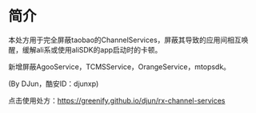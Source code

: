 # 简介

本处方用于完全屏蔽taobao的ChannelServices，屏蔽其导致的应用间相互唤醒，缓解ali系或使用aliSDK的app启动时的卡顿。 

新增屏蔽AgooService，TCMSService，OrangeService，mtopsdk。 

(By DJun，酷安ID：djunxp)

点击使用处方：https://greenify.github.io/djun/rx-channel-services

